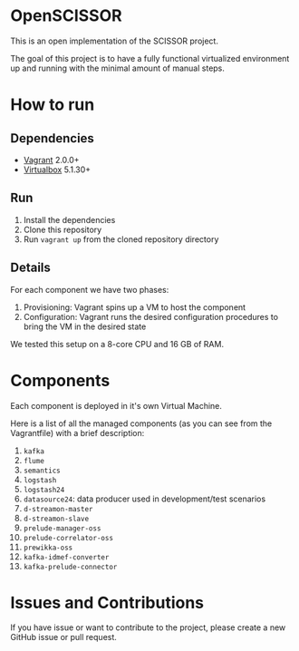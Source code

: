 # OpenSCISSOR
This is an open implementation of the SCISSOR project.

The goal of this project is to have a fully functional virtualized environment
up and running with the minimal amount of manual steps.

# How to run

## Dependencies

- [Vagrant](https://www.vagrantup.com/) 2.0.0+
- [Virtualbox](https://www.virtualbox.org/) 5.1.30+

## Run

1. Install the dependencies
1. Clone this repository
1. Run `vagrant up` from the cloned repository directory

## Details
For each component we have two phases:
1. Provisioning: Vagrant spins up a VM to host the component
1. Configuration: Vagrant runs the desired configuration procedures to bring the
VM in the desired state

We tested this setup on a 8-core CPU and 16 GB of RAM.

# Components
Each component is deployed in it's own Virtual Machine.

Here is a list of all the managed components (as you can see from the
Vagrantfile) with a brief description:
1. `kafka`
1. `flume`
1. `semantics`
1. `logstash`
1. `logstash24`
1. `datasource24`: data producer used in development/test scenarios
1. `d-streamon-master`
1. `d-streamon-slave`
1. `prelude-manager-oss`
1. `prelude-correlator-oss`
1. `prewikka-oss`
1. `kafka-idmef-converter`
1. `kafka-prelude-connector`

# Issues and Contributions
If you have issue or want to contribute to the project, please create a new
GitHub issue or pull request.
